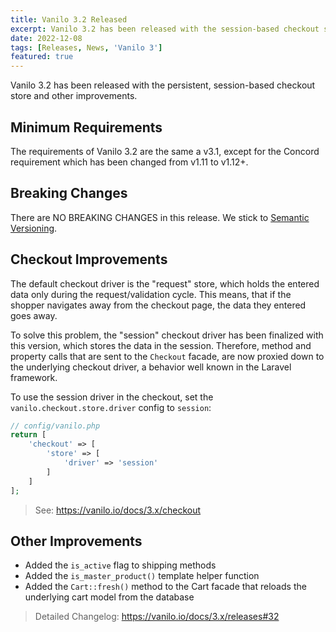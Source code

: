 ```yaml
---
title: Vanilo 3.2 Released
excerpt: Vanilo 3.2 has been released with the session-based checkout store. See what's new.
date: 2022-12-08
tags: [Releases, News, 'Vanilo 3']
featured: true
---
```

Vanilo 3.2 has been released with the persistent, session-based checkout store and other improvements.

## Minimum Requirements

The requirements of Vanilo 3.2 are the same a v3.1, except for the Concord requirement which has been changed from v1.11
to v1.12+.

## Breaking Changes

There are NO BREAKING CHANGES in this release. We stick to [Semantic Versioning](https://semver.org).

## Checkout Improvements

The default checkout driver is the "request" store, which holds the entered data only during the request/validation cycle.
This means, that if the shopper navigates away from the checkout page, the data they entered goes away.

To solve this problem, the "session" checkout driver has been finalized with this version, which stores the data in the session.
Therefore, method and property calls that are sent to the `Checkout` facade, are now proxied down to the underlying
checkout driver, a behavior well known in the Laravel framework.

To use the session driver in the checkout, set the `vanilo.checkout.store.driver` config to `session`:

```php
// config/vanilo.php
return [
    'checkout' => [
        'store' => [
            'driver' => 'session'
        ]
    ]
];
```

> See: https://vanilo.io/docs/3.x/checkout

## Other Improvements

- Added the `is_active` flag to shipping methods
- Added the `is_master_product()` template helper function
- Added the `Cart::fresh()` method to the Cart facade that reloads the underlying cart model from the database

> Detailed Changelog: https://vanilo.io/docs/3.x/releases#32

